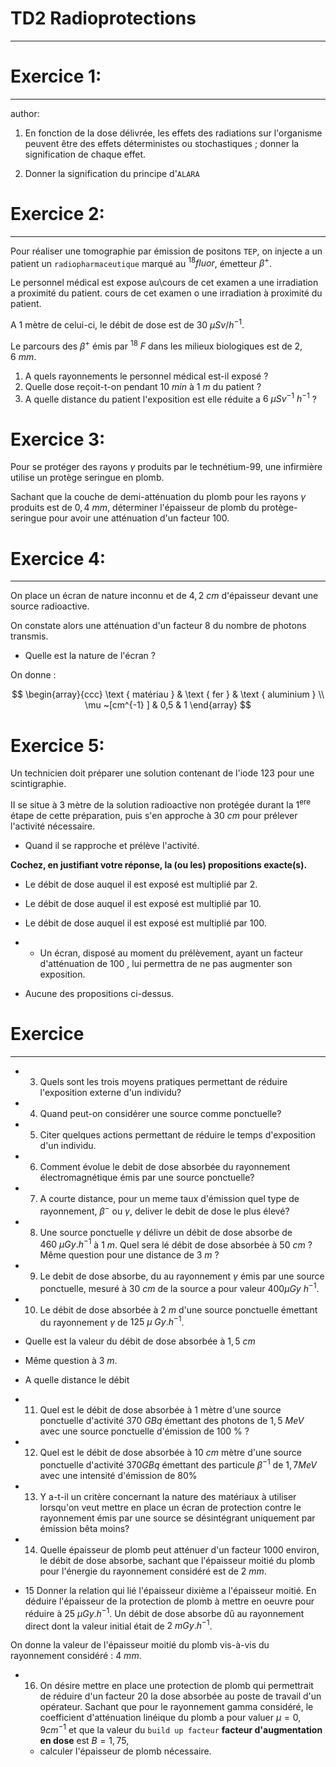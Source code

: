 # TD2 Radioprotections
----------------------

# Exercice 1:
-------------
author:


1. En fonction de la dose délivrée, les effets des radiations sur l'organisme peuvent être des effets déterministes ou stochastiques ; donner la signification de chaque effet.

2. Donner la signification du principe d'`ALARA` 

# Exercice 2:
--------------

Pour réaliser une tomographie par émission de positons `TEP`, on injecte a un patient un `radiopharmaceutique` marqué au $^{18}fluor$, émetteur $\beta^{+}$.

Le personnel médical est expose au\\cours de cet examen a une irradiation a proximité du patient. cours de cet examen o une irradiation à proximité du patient.

A 1 mètre de celui-ci, le débit de dose est de $30 ~\mu Sv/ h^{-1}$.

Le parcours des $\beta^{+}$ émis par ${ }^{18} ~F$ dans les milieux biologiques est de $2,6 ~mm$.
1. A quels rayonnements le personnel médical est-il exposé ?
2. Quelle dose reçoit-t-on pendant $10 ~min$ à $1 ~m$ du patient ?
3. A quelle distance du patient l'exposition est elle réduite a $6 ~\mu Sv^{-1} ~h^{-1}$ ?


# Exercice 3:
Pour se protéger des rayons $\gamma$ produits par le technétium-99, une infirmière utilise un protège seringue en plomb.

Sachant que la couche de demi-atténuation du plomb pour les rayons $\gamma$ produits est de $0,4 ~mm$, déterminer l'épaisseur de plomb du protège-seringue pour avoir une atténuation d'un facteur $100 .$


# Exercice 4:
--------------

On place un écran de nature inconnu et de $4,2 ~cm$ d'épaisseur devant une source radioactive.

On constate alors une atténuation d'un facteur 8 du nombre de photons transmis.

- Quelle est la nature de l'écran ?

On donne :

$$
\begin{array}{ccc}
\text { matériau } & \text { fer } & \text { aluminium } \\
\mu ~[cm^{-1} ] & 0,5 & 1
\end{array}
$$


# Exercice 5:
Un technicien doit préparer une solution contenant de l'iode 123 pour une scintigraphie.

II se situe à 3 mètre de la solution radioactive non protégée durant la $1^{\text {ere }}$ étape de cette préparation, puis s'en approche à $30 ~cm$ pour prélever l'activité nécessaire.

- Quand il se rapproche et prélève l'activité.

**Cochez, en justifiant votre réponse, la (ou les) propositions exacte(s).**

- Le débit de dose auquel il est exposé est multiplié par 2.
- Le débit de dose auquel il est exposé est multiplié par 10. 
- Le débit de dose auquel il est exposé est multiplié par 100.
- - Un écran, disposé au moment du prélèvement, ayant un facteur d'atténuation de 100 , lui permettra de ne pas augmenter son exposition.

- Aucune des propositions ci-dessus.

# Exercice
-----------
- 3. Quels sont les trois moyens pratiques permettant de réduire l'exposition externe d'un individu?
- 4. Quand peut-on considérer une source comme ponctuelle?
- 5. Citer quelques actions permettant de réduire le temps d'exposition d'un individu.
- 6. Comment évolue le debit de dose absorbée du rayonnement électromagnétique émis par une source ponctuelle?
- 7. A courte distance, pour un meme taux d'émission quel type de rayonnement, $\beta^{-}$ ou $\gamma$, deliver le debit de dose le plus élevé?

- 8. Une source ponctuelle $\gamma$ délivre un débit de dose absorbe de $460 ~\mu Gy.h^{-1}$ à $1 ~m$. Quel sera lé débit de dose absorbée à $50 ~cm$ ? Même question pour une distance de $3 ~m$ ? 


- 9. Le debit de dose absorbe, du au rayonnement $\gamma$ émis par une source ponctuelle, mesuré à $30 ~cm$ de la source a pour valeur $400 \mu G y ~h^{-1}$.

- 10. Le débit de dose absorbée à $2 ~m$ d'une source ponctuelle émettant du rayonnement $\gamma$ de $125 ~\mu~Gy.h^{-1}$.
- Quelle est la valeur du débit de dose absorbée à $1,5 ~cm$
- Même question à $3 ~m$.
- A quelle distance le débit

- 11.  Quel est le débit de dose absorbée à 1 mètre d'une source ponctuelle d'activité $370 ~GBq$ émettant des photons de $1,5 ~MeV$ avec une source ponctuelle d'émission de $100 ~\%$ ?

- 12. Quel est le débit de dose absorbée à $10 ~cm$ mètre d'une source ponctuelle d'activité  $370 GBq$ émettant des particule $\beta^{-1}$ de $1,7 MeV$ avec une intensité d'émission de $80 \%$


- 13. Y a-t-il un critère concernant la nature des matériaux à utiliser lorsqu'on veut mettre en place un écran de protection contre le rayonnement émis par une source se désintégrant uniquement par émission bêta moins? 
- 14. Quelle épaisseur de plomb peut atténuer d'un facteur 1000 environ,
le débit de dose absorbe, sachant que l'épaisseur moitié du plomb pour l'énergie du rayonnement considéré est de $2 ~mm$. 

- 15 Donner la relation qui lié l'épaisseur dixième a l'épaisseur moitié. En déduire l'épaisseur de la protection de plomb à mettre en oeuvre pour réduire à $25 ~\mu Gy.h^{-1}$. Un débit de dose absorbe dû au rayonnement direct dont la valeur initial était de $2 ~mGy.h^{-1}$.

On donne la valeur de l'épaisseur moitié du plomb vis-à-vis du rayonnement considéré : $4 ~mm$.

- 16. On désire mettre en place une protection de plomb qui permettrait de réduire d'un facteur 20 la dose absorbée au poste de travail d'un opérateur. Sachant que pour le rayonnement gamma considéré, le coefficient d'atténuation linéique du plomb a pour valuer $\mu = 0,9 cm^{-1}$ et que la valeur du `build up facteur` **facteur d'augmentation en dose** est $B=1,75$,
    - calculer l'épaisseur de plomb nécessaire. 
